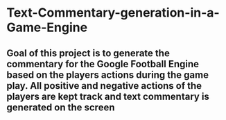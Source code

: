 # Text-Commentary-generation-in-a-Game-Engine

## Goal of this project is to generate the commentary for the Google Football Engine based on the players actions during the game play. All positive and negative actions of the players are kept track and text commentary is generated on the screen
